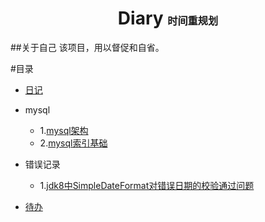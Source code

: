 <h1 align="center">Diary <small><small><small>时间重规划</small></small></small></h1>

##关于自己
该项目，用以督促和自省。

#目录
- [日记](docs/diary/gist.md)

- mysql
    - 1.[mysql架构](docs/mysql/01.mysql架构.md)
    - 2.[mysql索引基础](docs/mysql/02.事务基础.md)
- 错误记录
    - 1.[jdk8中SimpleDateFormat对错误日期的校验通过问题](docs/error/01.SimpleDateFormat.md)
    
* [待办](#待办)  

